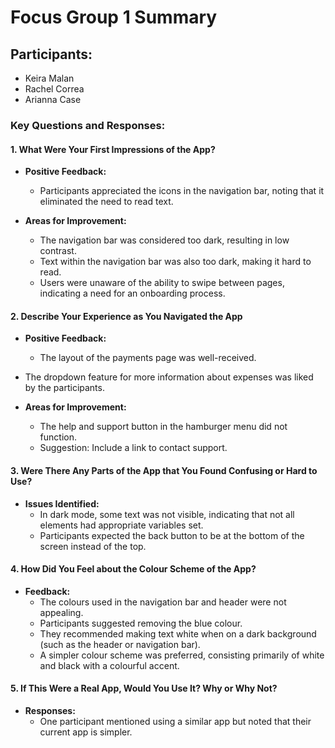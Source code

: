 # Focus Group 1 Summary

## Participants:

- Keira Malan
- Rachel Correa
- Arianna Case

### Key Questions and Responses:

#### 1. What Were Your First Impressions of the App?

- **Positive Feedback:**
	- Participants appreciated the icons in the navigation bar, noting that it eliminated the need to read text.
  
- **Areas for Improvement:**
	- The navigation bar was considered too dark, resulting in low contrast.
	- Text within the navigation bar was also too dark, making it hard to read.
	- Users were unaware of the ability to swipe between pages, indicating a need for an onboarding process.

#### 2. Describe Your Experience as You Navigated the App

- **Positive Feedback:**
	- The layout of the payments page was well-received.
- The dropdown feature for more information about expenses was liked by the participants.
  
- **Areas for Improvement:**
	- The help and support button in the hamburger menu did not function.
	- Suggestion: Include a link to contact support.

#### 3. Were There Any Parts of the App that You Found Confusing or Hard to Use?

- **Issues Identified:**
	- In dark mode, some text was not visible, indicating that not all elements had appropriate variables set.
	- Participants expected the back button to be at the bottom of the screen instead of the top.

#### 4. How Did You Feel about the Colour Scheme of the App?

- **Feedback:**
	- The colours used in the navigation bar and header were not appealing.
	- Participants suggested removing the blue colour.
	- They recommended making text white when on a dark background (such as the header or navigation bar).
	- A simpler colour scheme was preferred, consisting primarily of white and black with a colourful accent.

#### 5. If This Were a Real App, Would You Use It? Why or Why Not?

- **Responses:**
	- One participant mentioned using a similar app but noted that their current app is simpler.
